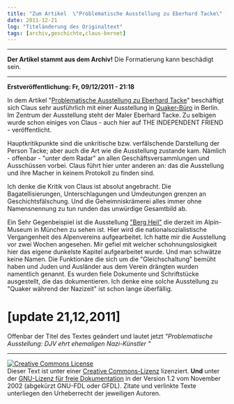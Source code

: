```yaml
---
title: "Zum Artikel  \"Problematische Ausstellung zu Eberhard Tacke\" [update 21,12,2011]"
date: 2011-12-21
log: "Titeländerung des Originaltext"
tags: [archiv,geschichte,claus-bernet]
---
```

<hr><b>Der Artikel stammt aus dem Archiv!</b> Die Formatierung kann beschädigt sein.<hr>
<b>Erstveröffentlichung: Fr, 09/12/2011 - 21:18</b>

In dem Artikel "<a href="http://quaekernachrichten.blogspot.com/2011/12/problematische-ausstellung-zu-eberhard.html">Problematische Ausstellung zu Eberhard Tacke</a>" beschäftigt sich Claus sehr ausführlich mit einer Ausstellung in <a href="http://de.wikipedia.org/wiki/Qu%C3%A4kerb%C3%BCro">Quaker-Büro</a> in Berlin. Im Zentrum der Ausstellung steht der Maler Eberhard Tacke. Zu selbigen wurde schon einiges von Claus - auch hier auf THE INDEPENDENT FRIEND - veröffentlicht. 
<!--break-->
Hauptkritikpunkte sind die unkritische bzw. verfälschende Darstellung der Person Tacke; aber auch die Art wie die Ausstellung zustande kam. Nämlich - offenbar - "unter dem Radar" an allen Geschäftsversammlungen und Ausschüssen vorbei. Claus führt hier unter anderen an: das die Ausstellung und ihre Macher in keinem Protokoll zu finden sind.

Ich denke die Kritik von Claus ist absolut angebracht. Die Bagatellisierungen, Unterschlagungen und Umdeutungen grenzen an Geschichtsfälschung. Und die Geheimniskrämerei alles immer ohne Namensnennung zu tun runden das unwürdige Gesamtbild ab.

Ein Sehr Gegenbeispiel ist die Ausstellung <a href="http://www.sueddeutsche.de/bayern/ausstellung-des-alpenvereins-berg-heil-1.1197402">"Berg Heil"</a> die derzeit im Alpin-Museum in München zu sehen ist. Hier wird die nationalsozialistische Vergangenheit des Alpenvereins aufgearbeitet. Ich hatte mir die Ausstellung vor zwei Wochen angesehen. Mir gefiel mit welcher schohnungslosigkeit hier das eigene dunkelste Kapitel aufgearbeitet wurde. Und man schwätze keine Namen. Die Funktionäre die sich um die "Gleichschaltung" bemüht haben und Juden und Ausländer aus dem Verein drängten wurden  namentlich genannt. Es wurden fiele Dokumente und Schriftstücke ausgestellt, die das dokumentieren. Ich denke eine solche Ausstellung zu "Quaker während der Nazizeit" ist schon lange überfällig. 

<h1>[update 21,12,2011]</h1>

Offenbar der Titel des Textes geändert und lautet jetzt <i>"Problematische Ausstellung: DJV ehrt ehemaligen Nazi-Künstler "</i>

<hr />
<a href="http://creativecommons.org/licenses/by-sa/3.0/de/" rel="license"><img src="http://i.creativecommons.org/l/by-sa/3.0/de/88x31.png" style="border-width: 0pt;" alt="Creative Commons License" /></a><br />
Dieser <span rel="dc:type" href="http://purl.org/dc/dcmitype/Text" xmlns:dc="http://purl.org/dc/elements/1.1/">Text</span> ist unter einer <a href="http://creativecommons.org/licenses/by-sa/3.0/de/" rel="license">Creative Commons-Lizenz</a> lizenziert. <b>Und</b> unter der <a href="http://de.wikipedia.org/wiki/GFDL">GNU-Lizenz f&uuml;r freie Dokumentation</a> in der Version 1.2 vom November 2002 (abgek&uuml;rzt GNU-FDL oder GFDL). Zitate und verlinkte Texte unterliegen den Urheberrecht der jeweiligen Autoren.

